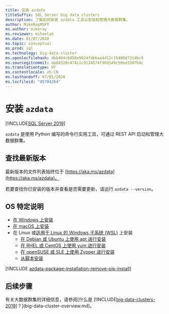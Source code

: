 ```yaml
---
title: 安装 azdata
titleSuffix: SQL Server big data clusters
description: 了解如何安装 azdata 工具以安装和管理大数据群集。
author: MikeRayMSFT
ms.author: mikeray
ms.reviewer: mihaelab
ms.date: 01/07/2020
ms.topic: conceptual
ms.prod: sql
ms.technology: big-data-cluster
ms.openlocfilehash: dbb484c6858e9024fdbbaa4d12c15480d7314bc9
ms.sourcegitcommit: da88320c474c1c9124574f90d549c50ee3387b4c
ms.translationtype: HT
ms.contentlocale: zh-CN
ms.lasthandoff: 07/01/2020
ms.locfileid: "85784264"
---
```

# <a name="install-azdata"></a>安装 `azdata`

[!INCLUDE[SQL Server 2019](../includes/applies-to-version/sqlserver2019.md)]

`azdata` 是使用 Python 编写的命令行实用工具，可通过 REST API 启动和管理大数据群集。 

## <a name="find-latest-version"></a>查找最新版本

最新版本的文件列表始终位于 [https://aka.ms/azdata](https://aka.ms/azdata)。

若要查找你已安装的版本并查看是否需要更新，请运行 `azdata --version`。

## <a name="os-specific-instructions"></a>OS 特定说明

* [在 Windows 上安装](deploy-install-azdata-installer.md)
* [在 macOS 上安装](deploy-install-azdata-macos.md)
* 在 Linux 或[适用于 Linux 的 Windows 子系统 (WSL)](/windows/wsl/about/) 上安装
   * [在 Debian 或 Ubuntu 上使用 apt 进行安装](deploy-install-azdata-linux-package.md)
   * [在 RHEL 或 CentOS 上使用 yum 进行安装](deploy-install-azdata-yum.md)
   * [在 openSUSE 或 SLE 上使用 Zypper 进行安装](deploy-install-azdata-zypper.md)
   * [从脚本安装](deploy-install-azdata-pip.md)

[!INCLUDE [azdata-package-installation-remove-pip-install](../includes/azdata-package-installation-remove-pip-install.md)]

## <a name="next-steps"></a>后续步骤

有关大数据群集的详细信息，请参阅[什么是 [!INCLUDE[big-data-clusters-2019](../includes/ssbigdataclusters-ver15.md)]？](big-data-cluster-overview.md)。
